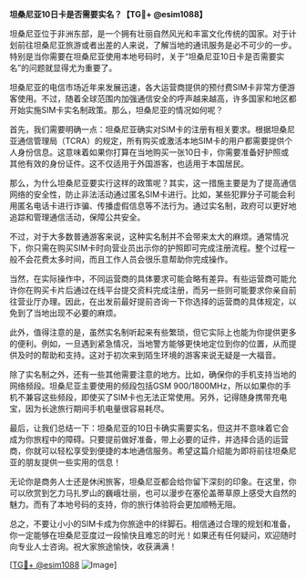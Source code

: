 **坦桑尼亚10日卡是否需要实名？【TG💪+ @esim1088】**

坦桑尼亚位于非洲东部，是一个拥有壮丽自然风光和丰富文化传统的国家。对于计划前往坦桑尼亚旅游或者出差的人来说，了解当地的通讯服务是必不可少的一步。特别是当你需要在坦桑尼亚使用本地号码时，关于“坦桑尼亚10日卡是否需要实名”的问题就显得尤为重要了。

坦桑尼亚的电信市场近年来发展迅速，各大运营商提供的预付费SIM卡非常方便游客使用。不过，随着全球范围内加强通信安全的呼声越来越高，许多国家和地区都开始实施SIM卡实名制政策。那么，坦桑尼亚的情况如何呢？

首先，我们需要明确一点：坦桑尼亚确实对SIM卡的注册有相关要求。根据坦桑尼亚通信管理局（TCRA）的规定，所有购买或激活本地SIM卡的用户都需要提供个人身份信息。这意味着如果你打算在当地购买一张10日卡，你需要准备好护照或其他有效的身份证件。这不仅适用于外国游客，也适用于本国居民。

那么，为什么坦桑尼亚要实行这样的政策呢？其实，这一措施主要是为了提高通信网络的安全性，防止非法活动通过匿名SIM卡进行。比如，某些犯罪分子可能会利用匿名电话卡进行诈骗、传播虚假信息等不法行为。通过实名制，政府可以更好地追踪和管理通信活动，保障公共安全。

不过，对于大多数普通游客来说，这种实名制并不会带来太大的麻烦。通常情况下，你只需在购买SIM卡时向营业员出示你的护照即可完成注册流程。整个过程一般不会花费太多时间，而且工作人员会很乐意帮助你完成操作。

当然，在实际操作中，不同运营商的具体要求可能会略有差异。有些运营商可能允许你在购买卡片后通过在线平台提交资料完成注册，而另一些则可能要求你亲自前往营业厅办理。因此，在出发前最好提前咨询一下你选择的运营商的具体规定，以免到了当地出现不必要的麻烦。

此外，值得注意的是，虽然实名制听起来有些繁琐，但它实际上也能为你提供更多的便利。例如，一旦遇到紧急情况，当地警方能够更快地定位到你的位置，从而提供及时的帮助和支持。这对于初次来到陌生环境的游客来说无疑是一大福音。

除了实名制之外，还有一些其他需要注意的地方。比如，确保你的手机支持当地的网络频段。坦桑尼亚主要使用的频段包括GSM 900/1800MHz，所以如果你的手机不兼容这些频段，即使买了SIM卡也无法正常使用。另外，记得随身携带充电宝，因为长途旅行期间手机电量很容易耗尽。

最后，让我们总结一下：坦桑尼亚的10日卡确实需要实名，但这并不意味着它会成为你旅程中的障碍。只要提前做好准备，带上必要的证件，并选择合适的运营商，你就可以轻松享受到便捷的本地通信服务。希望这篇介绍能为即将前往坦桑尼亚的朋友提供一些实用的信息！

无论你是商务人士还是休闲旅客，坦桑尼亚都会给你留下深刻的印象。在这里，你可以欣赏到乞力马扎罗山的巍峨壮丽，也可以漫步在塞伦盖蒂草原上感受大自然的魅力。而有了本地号码的支持，你的旅行体验将会更加顺畅无阻。

总之，不要让小小的SIM卡成为你旅途中的绊脚石。相信通过合理的规划和准备，你一定能够在坦桑尼亚度过一段愉快且难忘的时光！如果还有任何疑问，欢迎随时向专业人士咨询。祝大家旅途愉快，收获满满！

[[TG💪+ @esim1088](https://t.me/s/esim1088) ![Image](https://i.postimg.cc/4NQfJmqS/Snipaste-2025-05-13-00-14-12.png)]